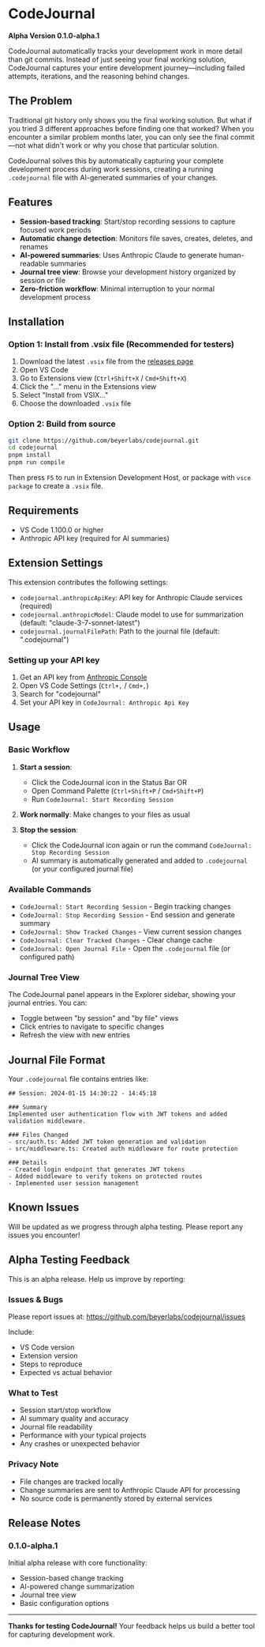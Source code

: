 # CodeJournal

**Alpha Version 0.1.0-alpha.1**

CodeJournal automatically tracks your development work in more detail than git commits. Instead of just seeing your final working solution, CodeJournal captures your entire development journey—including failed attempts, iterations, and the reasoning behind changes.

## The Problem

Traditional git history only shows you the final working solution. But what if you tried 3 different approaches before finding one that worked? When you encounter a similar problem months later, you can only see the final commit—not what didn't work or why you chose that particular solution.

CodeJournal solves this by automatically capturing your complete development process during work sessions, creating a running `.codejournal` file with AI-generated summaries of your changes.

## Features

- **Session-based tracking**: Start/stop recording sessions to capture focused work periods
- **Automatic change detection**: Monitors file saves, creates, deletes, and renames
- **AI-powered summaries**: Uses Anthropic Claude to generate human-readable summaries
- **Journal tree view**: Browse your development history organized by session or file
- **Zero-friction workflow**: Minimal interruption to your normal development process

## Installation

### Option 1: Install from .vsix file (Recommended for testers)

1. Download the latest `.vsix` file from the [releases page](https://github.com/beyerlabs/codejournal/releases)
2. Open VS Code
3. Go to Extensions view (`Ctrl+Shift+X` / `Cmd+Shift+X`)
4. Click the "..." menu in the Extensions view
5. Select "Install from VSIX..."
6. Choose the downloaded `.vsix` file

### Option 2: Build from source

```bash
git clone https://github.com/beyerlabs/codejournal.git
cd codejournal
pnpm install
pnpm run compile
```

Then press `F5` to run in Extension Development Host, or package with `vsce package` to create a `.vsix` file.

## Requirements

- VS Code 1.100.0 or higher
- Anthropic API key (required for AI summaries)

## Extension Settings

This extension contributes the following settings:

- `codejournal.anthropicApiKey`: API key for Anthropic Claude services (required)
- `codejournal.anthropicModel`: Claude model to use for summarization (default: "claude-3-7-sonnet-latest")
- `codejournal.journalFilePath`: Path to the journal file (default: ".codejournal")

### Setting up your API key

1. Get an API key from [Anthropic Console](https://console.anthropic.com/)
2. Open VS Code Settings (`Ctrl+,` / `Cmd+,`)
3. Search for "codejournal"
4. Set your API key in `CodeJournal: Anthropic Api Key`

## Usage

### Basic Workflow

1. **Start a session**:
   - Click the CodeJournal icon in the Status Bar OR
   - Open Command Palette (`Ctrl+Shift+P` / `Cmd+Shift+P`)
   - Run `CodeJournal: Start Recording Session`

2. **Work normally**: Make changes to your files as usual

3. **Stop the session**: 
   - Click the CodeJournal icon again or run the command `CodeJournal: Stop Recording Session`
   - AI summary is automatically generated and added to `.codejournal` (or your configured journal file)

### Available Commands

- `CodeJournal: Start Recording Session` - Begin tracking changes
- `CodeJournal: Stop Recording Session` - End session and generate summary
- `CodeJournal: Show Tracked Changes` - View current session changes
- `CodeJournal: Clear Tracked Changes` - Clear change cache
- `CodeJournal: Open Journal File` - Open the `.codejournal` file (or configured path)

### Journal Tree View

The CodeJournal panel appears in the Explorer sidebar, showing your journal entries. You can:
- Toggle between "by session" and "by file" views
- Click entries to navigate to specific changes
- Refresh the view with new entries

## Journal File Format

Your `.codejournal` file contains entries like:

```
## Session: 2024-01-15 14:30:22 - 14:45:18

### Summary
Implemented user authentication flow with JWT tokens and added validation middleware.

### Files Changed
- src/auth.ts: Added JWT token generation and validation
- src/middleware.ts: Created auth middleware for route protection

### Details
- Created login endpoint that generates JWT tokens
- Added middleware to verify tokens on protected routes
- Implemented user session management
```

## Known Issues

Will be updated as we progress through alpha testing. Please report any issues you encounter!

## Alpha Testing Feedback

This is an alpha release. Help us improve by reporting:

### Issues & Bugs
Please report issues at: https://github.com/beyerlabs/codejournal/issues

Include:
- VS Code version
- Extension version
- Steps to reproduce
- Expected vs actual behavior

### What to Test
- Session start/stop workflow
- AI summary quality and accuracy
- Journal file readability
- Performance with your typical projects
- Any crashes or unexpected behavior

### Privacy Note
- File changes are tracked locally
- Change summaries are sent to Anthropic Claude API for processing
- No source code is permanently stored by external services

## Release Notes

### 0.1.0-alpha.1

Initial alpha release with core functionality:
- Session-based change tracking
- AI-powered change summarization
- Journal tree view
- Basic configuration options

---

**Thanks for testing CodeJournal!** Your feedback helps us build a better tool for capturing development work.